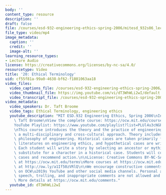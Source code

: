 ```yaml
---
body: ''
content_type: resource
description: ''
draft: false
file: /courses/esd-932-engineering-ethics-spring-2006/mitesd_932s06_lec20_360p_16_9.mp4
file_type: video/mp4
image_metadata:
  caption: ''
  credit: ''
  image-alt: ''
learning_resource_types:
- Lecture Audio
license: https://creativecommons.org/licenses/by-nc-sa/4.0/
resourcetype: Video
title: '20: Ethical Terminology'
uid: cf55f81a-99a0-4638-bf62-f1801063aa18
video_files:
  video_captions_file: /courses/esd-932-engineering-ethics-spring-2006/1hZF_q3U7rgQ0CUJUB_DsfWLGNLvlgxtd_transcript.webvtt
  video_thumbnail_file: https://img.youtube.com/vi/dT3WhWLi2wI/default.jpg
  video_transcript_file: /courses/esd-932-engineering-ethics-spring-2006/1hZF_q3U7rgQ0CUJUB_DsfWLGNLvlgxtd_transcript.pdf
video_metadata:
  video_speakers: Dr. Taft Broome
  video_tags: Ethical Terminology, engineering ethics
  youtube_description: "MIT ESD.932 Engineering Ethics, Spring 2006\nInstructor: Dr.\
    \ Taft Broome\nView the complete course: https://ocw.mit.edu/courses/esd-932-engineering-ethics-spring-2006/\n\
    YouTube Playlist: https://www.youtube.com/playlist?list=PLUl4u3cNGP61YF5HCMnGUwJ8D-PNNs3OR\n\
    \nThis course introduces the theory and the practice of engineering ethics using\
    \ a multi-disciplinary and cross-cultural approach. Theory includes ethics and\
    \ philosophy of engineering. Historical cases are taken primarily from the scholarly\
    \ literatures on engineering ethics, and hypothetical cases are written by students.\
    \ Each student will write a story by selecting an ancestor or mythic hero as a\
    \ substitute for a character in a historical case. Students will compare these\
    \ cases and recommend action.\n\nLicense: Creative Commons BY-NC-SA\nMore information\
    \ at https://ocw.mit.edu/terms\nMore courses at https://ocw.mit.edu\nSupport OCW\
    \ at http://ow.ly/a1If50zVRlQ\n\nWe encourage constructive comments and discussion\
    \ on OCW\u2019s YouTube and other social media channels. Personal attacks, hate\
    \ speech, trolling, and inappropriate comments are not allowed and may be removed.\
    \ More details at https://ocw.mit.edu/comments."
  youtube_id: dT3WhWLi2wI
---
```

